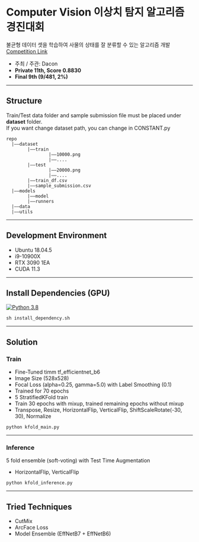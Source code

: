 # Computer Vision 이상치 탐지 알고리즘 경진대회
불균형 데이터 셋을 학습하여 사물의 상태를 잘 분류할 수 있는 알고리즘 개발
<br>[Competition Link](https://dacon.io/competitions/official/235894/overview/description)
* 주최 / 주관: Dacon
* **Private 11th, Score 0.8830**
* **Final 9th (9/481, 2%)**
***

## Structure
Train/Test data folder and sample submission file must be placed under **dataset** folder.<br>
If you want change dataset path, you can change in CONSTANT.py
```
repo
  |——dataset
        |——train
                |——10000.png
                |——....
        |——test
                |——20000.png
                |——....
        |——train_df.csv
        |——sample_submission.csv
  |——models
        |——model
        |——runners
  |——data
  |——utils
```
***

## Development Environment
* Ubuntu 18.04.5
* i9-10900X
* RTX 3090 1EA
* CUDA 11.3
***

## Install Dependencies (GPU)
[![Python 3.8](https://img.shields.io/badge/python-3.8-blue.svg)](https://www.python.org/downloads/release/python-3812/)

```shell
sh install_dependency.sh
```
***

## Solution

### Train
* Fine-Tuned timm tf_efficientnet_b6
* Image Size (528x528)
* Focal Loss (alpha=0.25, gamma=5.0) with Label Smoothing (0.1)
* Trained for 70 epochs
* 5 StratifiedKFold train
* Train 30 epochs with mixup, trained remaining epochs without mixup
* Transpose, Resize, HorizontalFlip, VerticalFlip, ShiftScaleRotate(-30, 30), Normalize

```shell
python kfold_main.py
```
***

### Inference
5 fold ensemble (soft-voting) with Test Time Augmentation
* HorizontalFlip, VerticalFlip

```shell
python kfold_inference.py
```
***
## Tried Techniques
* CutMix
* ArcFace Loss
* Model Ensemble (EffNetB7 + EffNetB6)
